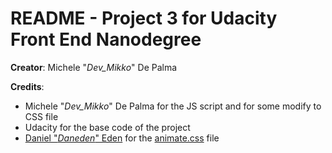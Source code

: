 # README - Project 3 for Udacity Front End Nanodegree

**Creator**: Michele "*Dev_Mikko*" De Palma

**Credits**:

- Michele "*Dev_Mikko*" De Palma for the JS script and for some modify to CSS file
- Udacity for the base code of the project
- [Daniel "*Daneden*" Eden](http://daneden.me/) for the [animate.css](http://daneden.github.io/animate.css/) file
